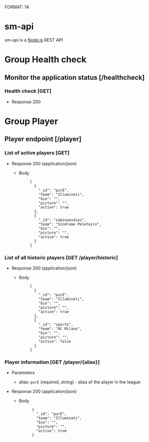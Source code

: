 FORMAT: 1A

# sm-api

sm-api is a [Node.js](https://nodejs.org) REST API

# Group Health check

## Monitor the application status [/healthcheck]

### Health check [GET]

+ Response 200

# Group Player

## Player endpoint [/player]

### List of active players [GET]

+ Response 200 (application/json)
  + Body

             [
               {
                 "_id": "purE",
                 "team": "Illuminati",
                 "bio": "",
                 "picture": "",
                 "active": true
               },
               {
                 "_id": "sabinaesdios",
                 "team": "Síndrome Peleteiro",
                 "bio": "",
                 "picture": "",
                 "active": true
               }
             ]

### List of all historic players [GET /player/historic]

+ Response 200 (application/json)
  + Body

             [
               {
                 "_id": "purE",
                 "team": "Illuminati",
                 "bio": "",
                 "picture": "",
                 "active": true
               },
               {
                 "_id": "vporto",
                 "team": "AC Milano",
                 "bio": "",
                 "picture": "",
                 "active": false
               }
             ]

### Player information [GET /player/{alias}]

+ Parameters
  + alias: `purE` (required, string) - alias of the player in the league

+ Response 200 (application/json)
  + Body

              {
                "_id": "purE",
                "team": "Illuminati",
                "bio": "",
                "picture": "",
                "active": true
              }
